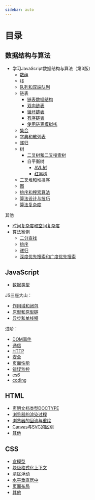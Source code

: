 ```yaml
---
sidebar: auto
---
```


# 目录

## 数据结构与算法

- 学习JavaScript数据结构与算法（第3版）
  - [数组](./data-structures-and-algorithms/array.md)
  - [栈](./data-structures-and-algorithms/stack.md)
  - [队列和双端队列](./data-structures-and-algorithms/queue.md)
  - 链表
    - [链表数据结构](./data-structures-and-algorithms/linked-list.md)
    - [双向链表](./data-structures-and-algorithms/doubly-linked-list.md)
    - [循环链表](./data-structures-and-algorithms/circular-linked-list.md)
    - [有序链表](./data-structures-and-algorithms/sorted-linked-list.md)
    - [使用链表模拟栈](./data-structures-and-algorithms/stack-linked-list.md)
  - [集合](./data-structures-and-algorithms/set.md)
  - [字典和散列表](./data-structures-and-algorithms/dictionary.md)
  - [递归](./data-structures-and-algorithms/recursive.md)
  - 树
    - [二叉树和二叉搜索树](./data-structures-and-algorithms/bst.md)
    - 自平衡树
      - [AVL树](./data-structures-and-algorithms/avl-tree.md)
      - [红黑树](./data-structures-and-algorithms/red-black-tree.md)
  - [二叉堆和堆排序](./data-structures-and-algorithms/minHeap.md)
  - [图](./data-structures-and-algorithms/graph.md)
  - [排序和搜索算法](./data-structures-and-algorithms/sort-and-search.md)
  - [算法设计与技巧](./data-structures-and-algorithms/algorithm-skill.md)
  - [算法复杂度](./data-structures-and-algorithms/algorithm-complexity.md)

其他

- [时间复杂度和空间复杂度](./javascript/algorithm/complexity.md)
- 算法案例
  - [二分查找](./javascript/algorithm/binary-search.md)
  - [排序](./javascript/algorithm/sort.md)
  - [递归](./javascript/algorithm/recursion.md)
  - [深度优先搜索和广度优先搜索](./javascript/algorithm/dfs-bfs.md)

## JavaScript

- [数据类型](./javascript/data-type.md)

JS三座大山：

- [作用域和闭包](./javascript/scope-closure.md)
- [原型和原型链](./javascript/prototype-chain.md)
- [异步和单线程](./javascript/asyn-single-thread.md)

进阶：

- [DOM事件](./javascript/dom.md)
- [通信](./javascript/communications.md)
- [HTTP](./javascript/http.md)
- [安全](./javascript/safe.md)
- [页面性能](./javascript/page-performance.md)
- [错误监控](./javascript/error.md)
- [es6](./javascript/es6.md)
- [coding](./javascript/coding.md)

## HTML

- [声明文档类型DOCTYPE](./html/doctype.md)
- [浏览器的渲染过程](./html/painting.md)
- [浏览器的回流与重绘](./html/reflow-repaint.md)
- [Canvas与SVG的区别](./html/canvas-svg.md)
- [其他](./html/other.md)

## CSS

- [盒模型](./css/box-model.md)
- [块级格式化上下文](./css/bfc.md)
- [清除浮动](./css/clear.md)
- [水平垂直居中](./css/center.md)
- [页面布局](./css/layout.md)
- [其他](./css/other.md)